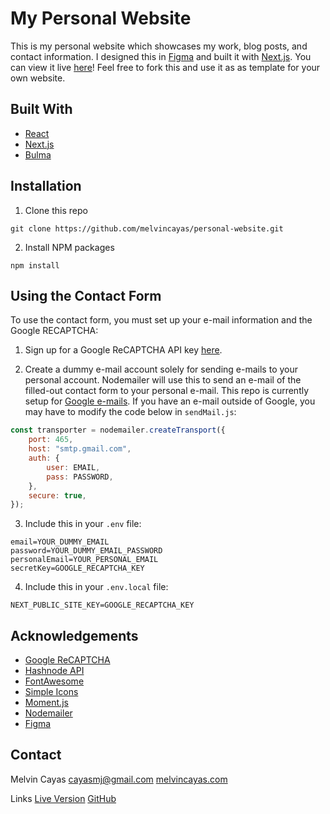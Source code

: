 # My Personal Website

This is my personal website which showcases my work, blog posts, and contact information. I designed this in [Figma](https://figma.com/) and built it with [Next.js](https://nextjs.org/). You can view it live [here](https://melvincayas.com)! Feel free to fork this and use it as as template for your own website.

## Built With

- [React](https://reactjs.org/)
- [Next.js](https://nextjs.org/)
- [Bulma](https://bulma.io/)

## Installation

1. Clone this repo

```
git clone https://github.com/melvincayas/personal-website.git
```

2. Install NPM packages

```
npm install
```

## Using the Contact Form

To use the contact form, you must set up your e-mail information and the Google RECAPTCHA:

1. Sign up for a Google ReCAPTCHA API key [here](https://developers.google.com/recaptcha/intro).

2. Create a dummy e-mail account solely for sending e-mails to your personal account. Nodemailer will use this to send an e-mail of the filled-out contact form to your personal e-mail. This repo is currently setup for [Google e-mails](https://accounts.google.com/signup/v2/webcreateaccount?flowName=GlifWebSignIn&flowEntry=SignUp). If you have an e-mail outside of Google, you may have to modify the code below in `sendMail.js`:

```javascript
const transporter = nodemailer.createTransport({
	port: 465,
	host: "smtp.gmail.com",
	auth: {
		user: EMAIL,
		pass: PASSWORD,
	},
	secure: true,
});
```

3. Include this in your `.env` file:

```
email=YOUR_DUMMY_EMAIL
password=YOUR_DUMMY_EMAIL_PASSWORD
personalEmail=YOUR_PERSONAL_EMAIL
secretKey=GOOGLE_RECAPTCHA_KEY
```

4. Include this in your `.env.local` file:

```
NEXT_PUBLIC_SITE_KEY=GOOGLE_RECAPTCHA_KEY
```

## Acknowledgements

- [Google ReCAPTCHA](https://www.google.com/recaptcha/about/)
- [Hashnode API](https://api.hashnode.com/)
- [FontAwesome](https://fontawesome.com/)
- [Simple Icons](https://simpleicons.org/)
- [Moment.js](https://momentjs.com/)
- [Nodemailer](https://nodemailer.com/about/)
- [Figma](https://figma.com/)

## Contact

Melvin Cayas
[cayasmj@gmail.com](mailto:cayasmj@gmail.com?subject=[GitHub])
[melvincayas.com](https://melvincayas.com/)

Links
[Live Version](https://melvincayas.com/)
[GitHub](https://github.com/melvincayas/personal-website)

```

```

```

```
